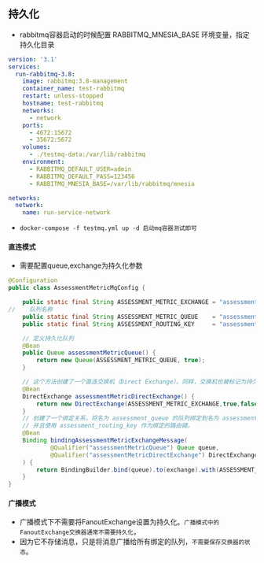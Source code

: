 ## 持久化
* rabbitmq容器启动的时候配置 RABBITMQ_MNESIA_BASE 环境变量，指定持久化目录
```yaml
version: '3.1'
services:
  run-rabbitmq-3.8:
    image: rabbitmq:3.8-management
    container_name: test-rabbitmq
    restart: unless-stopped
    hostname: test-rabbitmq
    networks:
      - network
    ports:
      - 4672:15672
      - 35672:5672
    volumes:
      - ./testmq-data:/var/lib/rabbitmq
    environment:
      - RABBITMQ_DEFAULT_USER=admin
      - RABBITMQ_DEFAULT_PASS=123456
      - RABBITMQ_MNESIA_BASE=/var/lib/rabbitmq/mnesia

networks:
  network:
    name: run-service-network
```
* `docker-compose -f testmq.yml up -d 启动mq容器测试即可`

#### 直连模式
* 需要配置queue,exchange为持久化参数
```java
@Configuration
public class AssessmentMetricMqConfig {

    public static final String ASSESSMENT_METRIC_EXCHANGE = "assessment_metric_exchange";
//    队列名称
    public static final String ASSESSMENT_METRIC_QUEUE    = "assessment_queue";
    public static final String ASSESSMENT_ROUTING_KEY     = "assessment_routing_key";

    // 定义持久化队列
    @Bean
    public Queue assessmentMetricQueue() {
        return new Queue(ASSESSMENT_METRIC_QUEUE, true);
    }

    // 这个方法创建了一个直连交换机（Direct Exchange）。同样，交换机也被标记为持久化（true），并且不设置自动删除（false）。
    @Bean
    DirectExchange assessmentMetricDirectExchange() {
        return new DirectExchange(ASSESSMENT_METRIC_EXCHANGE,true,false);
    }
    // 创建了一个绑定关系，将名为 assessment_queue 的队列绑定到名为 assessment_metric_exchange 的直连交换机上，
    // 并且使用 assessment_routing_key 作为绑定的路由键。
    @Bean
    Binding bindingAssessmentMetricExchangeMessage(
            @Qualifier("assessmentMetricQueue") Queue queue,
            @Qualifier("assessmentMetricDirectExchange") DirectExchange exchange
    ) {
        return BindingBuilder.bind(queue).to(exchange).with(ASSESSMENT_ROUTING_KEY);
    }
}
```

#### 广播模式
* 广播模式下不需要将FanoutExchange设置为持久化。`广播模式中的FanoutExchange交换器通常不需要持久化`，
* 因为它不存储消息，只是将消息广播给所有绑定的队列，`不需要保存交换器的状态`。

